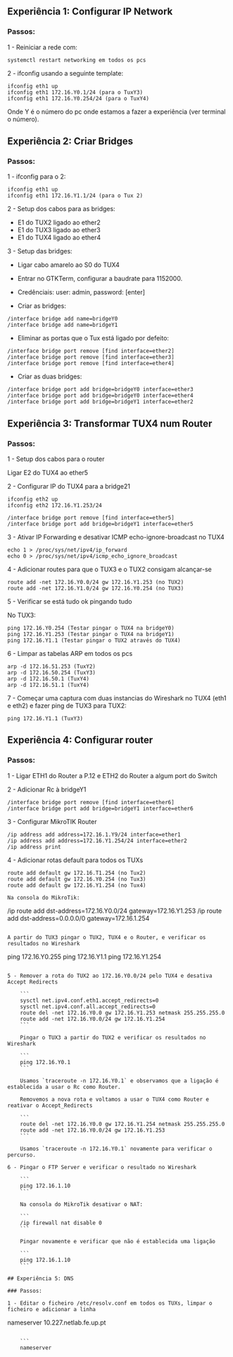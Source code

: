 ## Experiência 1: Configurar IP Network

### Passos:

1 - Reiniciar a rede com:

```systemctl restart networking em todos os pcs```

2 - ifconfig usando a seguinte template:

```
ifconfig eth1 up
ifconfig eth1 172.16.Y0.1/24 (para o TuxY3)
ifconfig eth1 172.16.Y0.254/24 (para o TuxY4)
```

Onde Y é o número do pc onde estamos a fazer a experiência (ver terminal o número).

## Experiência 2: Criar Bridges

### Passos:

1 - ifconfig para o 2:

```
ifconfig eth1 up
ifconfig eth1 172.16.Y1.1/24 (para o Tux 2)
```

2 - Setup dos cabos para as bridges:

- E1 do TUX2 ligado ao ether2
- E1 do TUX3 ligado ao ether3
- E1 do TUX4 ligado ao ether4

3 - Setup das bridges:

- Ligar cabo amarelo ao S0 do TUX4

- Entrar no GTKTerm, configurar a baudrate para 1152000.

- Credênciais:
user: admin,
password: [enter]

- Criar as bridges:

```
/interface bridge add name=bridgeY0
/interface bridge add name=bridgeY1
```

- Eliminar as portas que o Tux está ligado por defeito:

```
/interface bridge port remove [find interface=ether2]
/interface bridge port remove [find interface=ether3]
/interface bridge port remove [find interface=ether4]
```

- Criar as duas bridges:

```
/interface bridge port add bridge=bridgeY0 interface=ether3
/interface bridge port add bridge=bridgeY0 interface=ether4
/interface bridge port add bridge=bridgeY1 interface=ether2
```

## Experiência 3: Transformar TUX4 num Router

### Passos:

1 - Setup dos cabos para o router

Ligar E2 do TUX4 ao ether5

2 - Configurar IP do TUX4 para a bridge21

```
ifconfig eth2 up
ifconfig eth2 172.16.Y1.253/24
```

```
/interface bridge port remove [find interface=ether5]
/interface bridge port add bridge=bridgeY1 interface=ether5
```

3 - Ativar IP Forwarding e desativar ICMP echo-ignore-broadcast no TUX4

```
echo 1 > /proc/sys/net/ipv4/ip_forward
echo 0 > /proc/sys/net/ipv4/icmp_echo_ignore_broadcast
```

4 - Adicionar routes para que o TUX3 e o TUX2 consigam alcançar-se

```
route add -net 172.16.Y0.0/24 gw 172.16.Y1.253 (no TUX2)
route add -net 172.16.Y1.0/24 gw 172.16.Y0.254 (no TUX3)
```

5 - Verificar se está tudo ok pingando tudo

No TUX3:
```
ping 172.16.Y0.254 (Testar pingar o TUX4 na bridgeY0)
ping 172.16.Y1.253 (Testar pingar o TUX4 na bridgeY1)
ping 172.16.Y1.1 (Testar pingar o TUX2 através do TUX4)
```

6 - Limpar as tabelas ARP em todos os pcs

```
arp -d 172.16.51.253 (TuxY2)
arp -d 172.16.50.254 (TuxY3)
arp -d 172.16.50.1 (TuxY4)
arp -d 172.16.51.1 (TuxY4)
```

7 - Começar uma captura com duas instancias do Wireshark no TUX4 (eth1 e eth2) e fazer ping de TUX3 para TUX2:

```
ping 172.16.Y1.1 (TuxY3)
```

## Experiência 4: Configurar router

### Passos:

1 - Ligar ETH1 do Router a P.12 e ETH2 do Router a algum port do Switch

2 - Adicionar Rc à bridgeY1

```
/interface bridge port remove [find interface=ether6]
/interface bridge port add bridge=bridgeY1 interface=ether6
```

3 - Configurar MikroTIK Router

```
/ip address add address=172.16.1.Y9/24 interface=ether1
/ip address add address=172.16.Y1.254/24 interface=ether2
/ip address print
```

4 - Adicionar rotas default para todos os TUXs

```
route add default gw 172.16.T1.254 (no Tux2)
route add default gw 172.16.Y0.254 (no Tux3)
route add default gw 172.16.Y1.254 (no Tux4)

Na consola do MikroTik:
```
/ip route add dst-address=172.16.Y0.0/24 gateway=172.16.Y1.253
/ip route add dst-address=0.0.0.0/0 gateway=172.16.1.254
```	

A partir do TUX3 pingar o TUX2, TUX4 e o Router, e verificar os resultados no Wireshark
```
ping 172.16.Y0.255
ping 172.16.Y1.1
ping 172.16.Y1.254
```

5 - Remover a rota do TUX2 ao 172.16.Y0.0/24 pelo TUX4 e desativa Accept Redirects
    
    ```
    sysctl net.ipv4.conf.eth1.accept_redirects=0
    sysctl net.ipv4.conf.all.accept_redirects=0
    route del -net 172.16.Y0.0 gw 172.16.Y1.253 netmask 255.255.255.0
    route add -net 172.16.Y0.0/24 gw 172.16.Y1.254
    ```

    Pingar o TUX3 a partir do TUX2 e verificar os resultados no Wireshark

    ```
    ping 172.16.Y0.1
    ```

    Usamos `traceroute -n 172.16.Y0.1` e observamos que a ligação é establecida a usar o Rc como Router. 

    Removemos a nova rota e voltamos a usar o TUX4 como Router e reativar o Accept_Redirects

    ```
    route del -net 172.16.Y0.0 gw 172.16.Y1.254 netmask 255.255.255.0
    route add -net 172.16.Y0.0/24 gw 172.16.Y1.253
    ```

    Usamos `traceroute -n 172.16.Y0.1` novamente para verificar o percurso.

6 - Pingar o FTP Server e verificar o resultado no Wireshark
    
    ```
    ping 172.16.1.10
    ``` 

    Na consola do MikroTik desativar o NAT:
    
    ```
    /ip firewall nat disable 0
    ```

    Pingar novamente e verificar que não é establecida uma ligação

    ```
    ping 172.16.1.10
    ```

## Experiência 5: DNS

### Passos: 

1 - Editar o ficheiro /etc/resolv.conf em todos os TUXs, limpar o ficheiro e adicionar a linha
```
nameserver 10.227.netlab.fe.up.pt
```

    ```
    nameserver